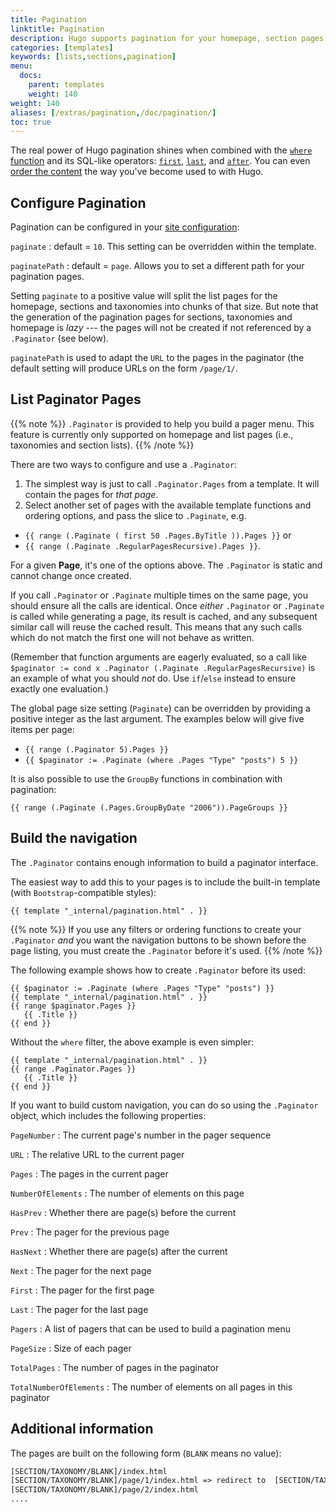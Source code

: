 ```yaml
---
title: Pagination
linktitle: Pagination
description: Hugo supports pagination for your homepage, section pages, and taxonomies.
categories: [templates]
keywords: [lists,sections,pagination]
menu:
  docs:
    parent: templates
    weight: 140
weight: 140
aliases: [/extras/pagination,/doc/pagination/]
toc: true
---
```


The real power of Hugo pagination shines when combined with the [`where` function][where] and its SQL-like operators: [`first`], [`last`], and [`after`]. You can even [order the content][lists] the way you've become used to with Hugo.

## Configure Pagination

Pagination can be configured in your [site configuration][configuration]:

`paginate`
: default = `10`. This setting can be overridden within the template.

`paginatePath`
: default = `page`. Allows you to set a different path for your pagination pages.

Setting `paginate` to a positive value will split the list pages for the homepage, sections and taxonomies into chunks of that size. But note that the generation of the pagination pages for sections, taxonomies and homepage is *lazy* --- the pages will not be created if not referenced by a `.Paginator` (see below).

`paginatePath` is used to adapt the `URL` to the pages in the paginator (the default setting will produce URLs on the form `/page/1/`.

## List Paginator Pages

{{% note %}}
`.Paginator` is provided to help you build a pager menu. This feature is currently only supported on homepage and list pages (i.e., taxonomies and section lists).
{{% /note %}}

There are two ways to configure and use a `.Paginator`:

1. The simplest way is just to call `.Paginator.Pages` from a template. It will contain the pages for *that page*.
2. Select another set of pages with the available template functions and ordering options, and pass the slice to `.Paginate`, e.g.
  * `{{ range (.Paginate ( first 50 .Pages.ByTitle )).Pages }}` or
  * `{{ range (.Paginate .RegularPagesRecursive).Pages }}`.

For a given **Page**, it's one of the options above. The `.Paginator` is static and cannot change once created.

If you call `.Paginator` or `.Paginate` multiple times on the same page, you should ensure all the calls are identical. Once *either* `.Paginator` or `.Paginate` is called while generating a page, its result is cached, and any subsequent similar call will reuse the cached result. This means that any such calls which do not match the first one will not behave as written.

(Remember that function arguments are eagerly evaluated, so a call like `$paginator := cond x .Paginator (.Paginate .RegularPagesRecursive)` is an example of what you should *not* do. Use `if`/`else` instead to ensure exactly one evaluation.)

The global page size setting (`Paginate`) can be overridden by providing a positive integer as the last argument. The examples below will give five items per page:

* `{{ range (.Paginator 5).Pages }}`
* `{{ $paginator := .Paginate (where .Pages "Type" "posts") 5 }}`

It is also possible to use the `GroupBy` functions in combination with pagination:

```go-html-template
{{ range (.Paginate (.Pages.GroupByDate "2006")).PageGroups }}
```

## Build the navigation

The `.Paginator` contains enough information to build a paginator interface.

The easiest way to add this to your pages is to include the built-in template (with `Bootstrap`-compatible styles):

```go-html-template
{{ template "_internal/pagination.html" . }}
```

{{% note %}}
If you use any filters or ordering functions to create your `.Paginator` *and* you want the navigation buttons to be shown before the page listing, you must create the `.Paginator` before it's used.
{{% /note %}}

The following example shows how to create `.Paginator` before its used:

```go-html-template
{{ $paginator := .Paginate (where .Pages "Type" "posts") }}
{{ template "_internal/pagination.html" . }}
{{ range $paginator.Pages }}
   {{ .Title }}
{{ end }}
```

Without the `where` filter, the above example is even simpler:

```go-html-template
{{ template "_internal/pagination.html" . }}
{{ range .Paginator.Pages }}
   {{ .Title }}
{{ end }}
```

If you want to build custom navigation, you can do so using the `.Paginator` object, which includes the following properties:

`PageNumber`
: The current page's number in the pager sequence

`URL`
: The relative URL to the current pager

`Pages`
: The pages in the current pager

`NumberOfElements`
: The number of elements on this page

`HasPrev`
: Whether there are page(s) before the current

`Prev`
: The pager for the previous page

`HasNext`
: Whether there are page(s) after the current

`Next`
: The pager for the next page

`First`
: The pager for the first page

`Last`
: The pager for the last page

`Pagers`
: A list of pagers that can be used to build a pagination menu

`PageSize`
: Size of each pager

`TotalPages`
: The number of pages in the paginator

`TotalNumberOfElements`
: The number of elements on all pages in this paginator

## Additional information

The pages are built on the following form (`BLANK` means no value):

```txt
[SECTION/TAXONOMY/BLANK]/index.html
[SECTION/TAXONOMY/BLANK]/page/1/index.html => redirect to  [SECTION/TAXONOMY/BLANK]/index.html
[SECTION/TAXONOMY/BLANK]/page/2/index.html
....
```

[`first`]: /functions/first/
[`last`]: /functions/last/
[`after`]: /functions/after/
[configuration]: /getting-started/configuration/
[lists]: /templates/lists/
[where]: /functions/where/
